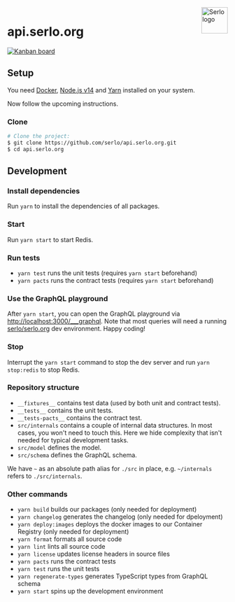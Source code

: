 <img src="https://assets.serlo.org/meta/logo.png" alt="Serlo logo" title="Serlo" align="right" height="60" />

# api.serlo.org

[![Kanban board](https://img.shields.io/badge/Kanban-board-brightgreen.svg)](https://github.com/orgs/serlo/projects/19)

## Setup

You need [Docker](https://docs.docker.com/engine/installation/), [Node.js v14](https://nodejs.org) and [Yarn](https://yarnpkg.com) installed on your system.

Now follow the upcoming instructions.

### Clone

```sh
# Clone the project:
$ git clone https://github.com/serlo/api.serlo.org.git
$ cd api.serlo.org
```

## Development

### Install dependencies

Run `yarn` to install the dependencies of all packages.

### Start

Run `yarn start` to start Redis.

### Run tests

- `yarn test` runs the unit tests (requires `yarn start` beforehand)
- `yarn pacts` runs the contract tests (requires `yarn start` beforehand)

### Use the GraphQL playground

After `yarn start`, you can open the GraphQL playground via [http://localhost:3000/\_\_\_graphql](http://localhost:3000/___graphql). Note that most queries will need a running [serlo/serlo.org](https://github.com/serlo/serlo.org) dev environment. Happy coding!

### Stop

Interrupt the `yarn start` command to stop the dev server and run `yarn stop:redis` to stop Redis.

### Repository structure

- `__fixtures__` contains test data (used by both unit and contract tests).
- `__tests__` contains the unit tests.
- `__tests-pacts__` contains the contract test.
- `src/internals` contains a couple of internal data structures. In most cases, you won't need to touch this. Here we hide complexity that isn't needed for typical development tasks.
- `src/model` defines the model.
- `src/schema` defines the GraphQL schema.

We have `~` as an absolute path alias for `./src` in place, e.g. `~/internals` refers to `./src/internals`.

### Other commands

- `yarn build` builds our packages (only needed for deployment)
- `yarn changelog` generates the changelog (only needed for dpeloyment)
- `yarn deploy:images` deploys the docker images to our Container Registry (only needed for deployment)
- `yarn format` formats all source code
- `yarn lint` lints all source code
- `yarn license` updates license headers in source files
- `yarn pacts` runs the contract tests
- `yarn test` runs the unit tests
- `yarn regenerate-types` generates TypeScript types from GraphQL schema
- `yarn start` spins up the development environment
